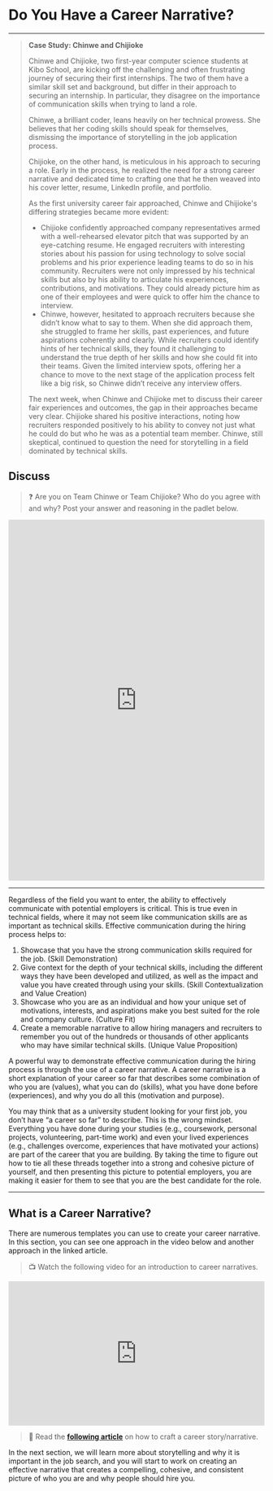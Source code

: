 # Do You Have a Career Narrative?
---

> **Case Study: Chinwe and Chijioke**
>
> Chinwe and Chijioke, two first-year computer science students at Kibo School, are kicking off the challenging and often frustrating journey of securing their first internships. The two of them have a similar skill set and background, but differ in their approach to securing an internship. In particular, they disagree on the importance of communication skills when trying to land a role. 
>
> Chinwe, a brilliant coder, leans heavily on her technical prowess. She believes that her coding skills should speak for themselves, dismissing the importance of storytelling in the job application process.
> 
> Chijioke, on the other hand, is meticulous in his approach to securing a role. Early in the process, he realized the need for a strong career narrative and dedicated time to crafting one that he then weaved into his cover letter, resume, LinkedIn profile, and portfolio.
> 
> As the first university career fair approached, Chinwe and Chijioke's differing strategies became more evident:
> 
> - Chijioke confidently approached company representatives armed with a well-rehearsed elevator pitch that was supported by an eye-catching resume. He engaged recruiters with interesting stories about his passion for using technology to solve social problems and his prior experience leading teams to do so in his community. Recruiters were not only impressed by his technical skills but also by his ability to articulate his experiences, contributions, and motivations. They could already picture him as one of their employees and were quick to offer him the chance to interview.
> - Chinwe, however, hesitated to approach recruiters because she didn’t know what to say to them. When she did approach them, she struggled to frame her skills, past experiences, and future aspirations coherently and clearly. While recruiters could identify hints of her technical skills, they found it challenging to understand the true depth of her skills and how she could fit into their teams. Given the limited interview spots, offering her a chance to move to the next stage of the application process felt like a big risk, so Chinwe didn’t receive any interview offers.
> 
> The next week, when Chinwe and Chijioke met to discuss their career fair experiences and outcomes, the gap in their approaches became very clear. Chijioke shared his positive interactions, noting how recruiters responded positively to his ability to convey not just what he could do but who he was as a potential team member. Chinwe, still skeptical, continued to question the need for storytelling in a field dominated by technical skills.

## Discuss

> ❓ Are you on Team Chinwe or Team Chijioke? Who do you agree with and why?
> Post your answer and reasoning in the padlet below.

<div style="border:1px solid rgba(0,0,0,0.1);border-radius:2px;box-sizing:border-box;overflow:hidden;position:relative;width:100%;background:#F4F4F4"><iframe src="https://padlet.com/embed/u34s53twjcki6udj" frameborder="0" allow="camera;microphone;geolocation" style="width:100%;height:708px;display:block;padding:0;margin:0"></iframe></div>

---

Regardless of the field you want to enter, the ability to effectively communicate with potential employers is critical. This is true even in technical fields, where it may not seem like communication skills are as important as technical skills. Effective communication during the hiring process helps to:

1. Showcase that you have the strong communication skills required for the job. (Skill Demonstration)
2. Give context for the depth of your technical skills, including the different ways they have been developed and utilized, as well as the impact and value you have created through using your skills. (Skill Contextualization and Value Creation)
3. Showcase who you are as an individual and how your unique set of motivations, interests, and aspirations make you best suited for the role and company culture. (Culture Fit)
4. Create a memorable narrative to allow hiring managers and recruiters to remember you out of the hundreds or thousands of other applicants who may have similar technical skills. (Unique Value Proposition)

A powerful way to demonstrate effective communication during the hiring process is through the use of a career narrative. A career narrative is a short explanation of your career so far that describes some combination of who you are (values), what you can do (skills), what you have done before (experiences), and why you do all this (motivation and purpose). 

You may think that as a university student looking for your first job, you don’t have “a career so far” to describe. This is the wrong mindset. Everything you have done during your studies (e.g., coursework, personal projects, volunteering, part-time work) and even your lived experiences (e.g., challenges overcome, experiences that have motivated your actions) are part of the career that you are building. By taking the time to figure out how to tie all these threads together into a strong and cohesive picture of yourself, and then presenting this picture to potential employers, you are making it easier for them to see that you are the best candidate for the role.

---

## What is a Career Narrative?

There are numerous templates you can use to create your career narrative. In this section, you can see one approach in the video below and another approach in the linked article. 

> 📺 Watch the following video for an introduction to career narratives.

<div style="position: relative; padding-bottom: 56.25%; height: 0;"><iframe src="https://www.youtube.com/embed/tMilB-gZQCc?si=-zCvC2OJ_Zr5DaLW" title="YouTube video player" frameborder="0" allow="accelerometer; autoplay; clipboard-write; encrypted-media; gyroscope; picture-in-picture" allowfullscreen style="position: absolute; top: 0; left: 0; width: 100%; height: 100%;"></iframe></div>

> 📖 Read the [**following article**](https://uk.indeed.com/career-advice/finding-a-job/career-story) on how to craft a career story/narrative.

In the next section, we will learn more about storytelling and why it is important in the job search, and you will start to work on creating an effective narrative that creates a compelling, cohesive, and consistent picture of who you are and why people should hire you.

